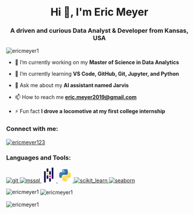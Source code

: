 <h1 align="center">Hi 👋, I'm Eric Meyer</h1>
<h3 align="center">A driven and curious Data Analyst & Developer from Kansas, USA</h3>

<p align="left"> <img src="https://komarev.com/ghpvc/?username=ericmeyer1&label=Profile%20views&color=0e75b6&style=flat" alt="ericmeyer1" /> </p>

- 🔭 I’m currently working on my **Master of Science in Data Analytics**

- 🌱 I’m currently learning **VS Code, GitHub, Git, Jupyter, and Python**

- 💬 Ask me about my **AI assistant named Jarvis**

- 📫 How to reach me **eric.meyer2019@gmail.com**

- ⚡ Fun fact **I drove a locomotive at my first college internship**

<h3 align="left">Connect with me:</h3>
<p align="left">
<a href="https://linkedin.com/in/ericmeyer123" target="blank"><img align="center" src="https://raw.githubusercontent.com/rahuldkjain/github-profile-readme-generator/master/src/images/icons/Social/linked-in-alt.svg" alt="ericmeyer123" height="30" width="40" /></a>
</p>

<h3 align="left">Languages and Tools:</h3>
<p align="left"> <a href="https://git-scm.com/" target="_blank" rel="noreferrer"> <img src="https://www.vectorlogo.zone/logos/git-scm/git-scm-icon.svg" alt="git" width="40" height="40"/> </a> <a href="https://www.microsoft.com/en-us/sql-server" target="_blank" rel="noreferrer"> <img src="https://www.svgrepo.com/show/303229/microsoft-sql-server-logo.svg" alt="mssql" width="40" height="40"/> </a> <a href="https://pandas.pydata.org/" target="_blank" rel="noreferrer"> <img src="https://raw.githubusercontent.com/devicons/devicon/2ae2a900d2f041da66e950e4d48052658d850630/icons/pandas/pandas-original.svg" alt="pandas" width="40" height="40"/> </a> <a href="https://www.python.org" target="_blank" rel="noreferrer"> <img src="https://raw.githubusercontent.com/devicons/devicon/master/icons/python/python-original.svg" alt="python" width="40" height="40"/> </a> <a href="https://scikit-learn.org/" target="_blank" rel="noreferrer"> <img src="https://upload.wikimedia.org/wikipedia/commons/0/05/Scikit_learn_logo_small.svg" alt="scikit_learn" width="40" height="40"/> </a> <a href="https://seaborn.pydata.org/" target="_blank" rel="noreferrer"> <img src="https://seaborn.pydata.org/_images/logo-mark-lightbg.svg" alt="seaborn" width="40" height="40"/> </a> </p>

<p><img align="left" src="https://github-readme-stats.vercel.app/api/top-langs?username=ericmeyer1&show_icons=true&locale=en&layout=compact" alt="ericmeyer1" /></p>

<p>&nbsp;<img align="center" src="https://github-readme-stats.vercel.app/api?username=ericmeyer1&show_icons=true&locale=en" alt="ericmeyer1" /></p>

<p><img align="center" src="https://github-readme-streak-stats.herokuapp.com/?user=ericmeyer1&" alt="ericmeyer1" /></p>

